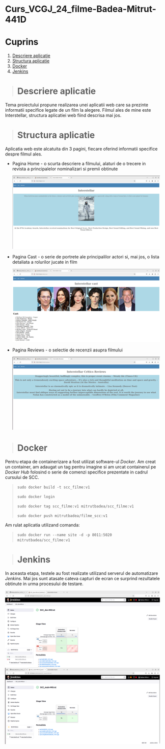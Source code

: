 # Curs_VCGJ_24_filme-Badea-Mitrut-441D
# Cuprins
1. [Descriere aplicatie](#descriere-aplicatie)
2. [Structura aplicatie](#structura-aplicatie)
3. [Docker](#docker)
4. [Jenkins](#jenkins)


> # Descriere aplicatie
  Tema proiectului propune realizarea unei aplicatii web care sa prezinte informatii specifice legate de un film la alegere. Filmul ales de mine este Interstellar, structura aplicatiei web fiind descrisa mai jos.

> # Structura aplicatie
  Aplicatia web este alcatuita din 3 pagini, fiecare oferind informatii specifice despre filmul ales.
  * Pagina Home - o scurta descriere a filmului, alaturi de o trecere in revista a principalelor nominalizari si premii obtinute
    
    ![Structura aplicatie](readme_images/Interstellar-Home.png)

  * Pagina Cast - o serie de portrete ale principalilor actori si, mai jos, o lista detaliata a rolurilor jucate in film

    ![Structura aplicatie](readme_images/Interstellar-Cast.png)

  * Pagina Reviews - o selectie de recenzii asupra filmului

    ![Structura aplicatie](readme_images/Interstellar-Reviews.png)

> # Docker
  Pentru etapa de containerizare a fost utilizat software-ul _Docker_. Am creat un container, am adaugat un tag pentru imagine si am urcat containerul pe _Docker Hub_ folosind o serie de comenzi specifice prezentate in cadrul cursului de SCC.
>  `sudo docker build -t scc_filme:v1`
> 
>  `sudo docker login`
> 
>  `sudo docker tag scc_filme:v1 mitrutbadea/scc_filme:v1`
> 
>  `sudo docker push mitrutbadea/filme_scc:v1`

  Am rulat aplicatia utilizand comanda:
> `sudo docker run --name site -d -p 8011:5020 mitrutbadea/scc_filme:v1`
>

> # Jenkins
  In aceasta etapa, testele au fost realizate utilizand serverul de automatizare _Jenkins_. Mai jos sunt atasate cateva capturi de ecran ce surprind rezultatele obtinute in urma procesului de testare.

  ![Jenkins](readme_images/test_jenkins_dev.png)
  ![Jenkins](readme_images/test_jenkins_main.png)
  


    
